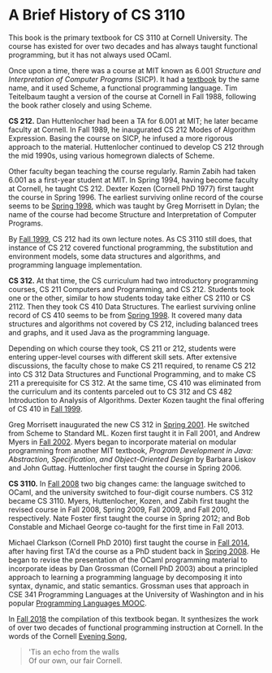 # A Brief History of CS 3110

This book is the primary textbook for CS 3110 at Cornell University. The course
has existed for over two decades and has always taught functional programming,
but it has not always used OCaml.

Once upon a time, there was a course at MIT known as 6.001 *Structure and
Interpretation of Computer Programs* (SICP). It had a [textbook][sicp] by the
same name, and it used Scheme, a functional programming language. Tim Teitelbaum
taught a version of the course at Cornell in Fall 1988, following the book
rather closely and using Scheme.

[sicp]: http://web.mit.edu/alexmv/6.037/sicp.pdf

**CS 212.** Dan Huttenlocher had been a TA for 6.001 at MIT; he later became
faculty at Cornell. In Fall 1989, he inaugurated CS 212 Modes of Algorithm
Expression. Basing the course on SICP, he infused a more rigorous approach to
the material. Huttenlocher continued to develop CS 212 through the mid 1990s,
using various homegrown dialects of Scheme.

Other faculty began teaching the course regularly. Ramin Zabih had taken 6.001
as a first-year student at MIT. In Spring 1994, having become faculty at
Cornell, he taught CS 212. Dexter Kozen (Cornell PhD 1977) first taught the
course in Spring 1996. The earliest surviving online record of the course seems
to be [Spring 1998][cs212-1998sp], which was taught by Greg Morrisett in Dylan;
the name of the course had become Structure and Interpretation of Computer
Programs.

By [Fall 1999][cs212-1999fa], CS 212 had its own lecture notes. As CS 3110 still
does, that instance of CS 212 covered functional programming, the substitution
and environment models, some data structures and algorithms, and programming
language implementation.

**CS 312.** At that time, the CS curriculum had two introductory programming
courses, CS 211 Computers and Programming, and CS 212. Students took one or the
other, similar to how students today take either CS 2110 or CS 2112. Then they
took CS 410 Data Structures. The earliest surviving online record of CS 410
seems to be from [Spring 1998][cs410-1998sp]. It covered many data structures
and algorithms not covered by CS 212, including balanced trees and graphs, and
it used Java as the programming language.

Depending on which course they took, CS 211 or 212, students were entering
upper-level courses with different skill sets. After extensive discussions, the
faculty chose to make CS 211 required, to rename CS 212 into CS 312 Data
Structures and Functional Programming, and to make CS 211 a prerequisite for CS
312. At the same time, CS 410 was eliminated from the curriculum and its
contents parceled out to CS 312 and CS 482 Introduction to Analysis of
Algorithms. Dexter Kozen taught the final offering of CS 410 in
[Fall 1999][cs410-1999fa].

Greg Morrisett inaugurated the new CS 312 in [Spring 2001][cs312-2001sp]. He
switched from Scheme to Standard ML. Kozen first taught it in Fall 2001, and
Andrew Myers in [Fall 2002][cs312-2002fa]. Myers began to incorporate material
on modular programming from another MIT textbook, *Program Development in Java:
Abstraction, Specification, and Object-Oriented Design* by Barbara Liskov and
John Guttag. Huttenlocher first taught the course in Spring 2006.

**CS 3110.** In [Fall 2008][cs3110-2008fa] two big changes came: the language
switched to OCaml, and the university switched to four-digit course numbers. CS
312 became CS 3110. Myers, Huttenlocher, Kozen, and Zabih first taught the
revised course in Fall 2008, Spring 2009, Fall 2009, and Fall 2010,
respectively. Nate Foster first taught the course in Spring 2012; and Bob
Constable and Michael George co-taught for the first time in Fall 2013.

Michael Clarkson (Cornell PhD 2010) first taught the course in [Fall
2014][cs3110-2014fa], after having first TA'd the course as a PhD student back
in [Spring 2008][cs312-2008sp]. He began to revise the presentation of the OCaml
programming material to incorporate ideas by Dan Grossman (Cornell PhD 2003)
about a principled approach to learning a programming language by decomposing it
into syntax, dynamic, and static semantics. Grossman uses that approach in CSE
341 Programming Languages at the University of Washington and in his popular
[Programming Languages MOOC][pl-mooc].

In [Fall 2018][cs3110-2018fa] the compilation of this textbook began. It
synthesizes the work of over two decades of functional programming instruction
at Cornell. In the words of the Cornell [Evening Song][eveningsong],

> 'Tis an echo from the walls<br/> Of our own, our fair Cornell.


[cs212-1998sp]: http://www.cs.cornell.edu/courses/cs212/1998sp/Outline.html
[cs212-1999fa]: http://www.cs.cornell.edu/courses/cs212/1999FA/Materials.html
[cs410-1998sp]: http://www.cs.cornell.edu/courses/cs410/1998sp/schedule.html
[cs410-1999fa]: http://www.cs.cornell.edu/courses/cs410/1999fa/
[cs312-2002fa]: http://www.cs.cornell.edu/courses/cs312/2002fa/lectures.htm
[cs312-2001sp]: http://www.cs.cornell.edu/courses/cs312/2001SP/notes.html
[cs312-2008sp]: http://www.cs.cornell.edu/courses/cs312/2008sp/overview.html
[cs3110-2008fa]: http://www.cs.cornell.edu/courses/cs3110/2008fa/schedule.html
[cs3110-2014fa]: http://www.cs.cornell.edu/courses/cs3110/2014fa/course_info.php
[cs3110-2015fa]: http://www.cs.cornell.edu/courses/cs3110/2015fa/
[cs3110-2018fa]: https://www.cs.cornell.edu/courses/cs3110/2018fa/textbook
[eveningsong]: https://alumni.cornell.edu/download/3542/
[pl-mooc]: https://www.coursera.org/learn/programming-languages
